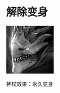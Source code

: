 # 解除变身

![mjz_centaur_return](game/resource/flash3/images/spellicons/mjz_dragon_knight_elder_dragon_relieve.png)



神杖效果：永久变身

